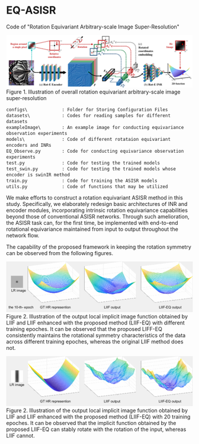 # EQ-ASISR
Code of "Rotation Equivariant Arbitrary-scale Image Super-Resolution"  

![Illustration of EQ-ASISR](https://github.com/XieQi2015/ImageFolder/blob/master/EQ-ASISR/Fig2.png)
Figure 1. Illustration of overall rotation equivariant arbitrary-scale image super-resolution


    configs\             : Folder for Storing Configuration Files
    datasets\            : Codes for reading samples for different datasets
    exampleImage\        : An example image for conducting equivariance observation experiments
    models\              : Code of different rotataion equivariant encoders and INRs
    EQ_Observe.py        : Code for conducting equivariance observation experiments
    test.py              : Code for testing the trained models 
    test_swin.py         : Code for testing the trained models whose encoder is swinIR method 
    train.py             : Code for training the ASISR models
    utils.py             : Code of functions that may be utilized
    
    
We make efforts to construct a rotation equivariant ASISR method in this study. Specifically, we elaborately redesign basic architectures of INR and encoder modules, incorporating intrinsic rotation equivariance capabilities beyond those of conventional ASISR networks. Through such amelioration, the
ASISR task can, for the first time, be implemented with end-to-end rotational equivariance maintained from input to output throughout the network flow.

The capability of the proposed framework in keeping the rotation symmetry can be observed from the following figures. 

![Illustration of EQ LIIF](https://github.com/XieQi2015/ImageFolder/blob/master/EQ-ASISR/Liif_2_iteration.gif)
Figure 2. Illustration of the output local implicit image function obtained by LIIF and LIIF enhanced with the proposed method (LIIF-EQ) with different training epoches. It can be observed that the proposed LIFF-EQ consistently maintains the rotational symmetry characteristics of the data across different training epoches, whereas the original LIIF method does not.

<img src="https://github.com/XieQi2015/ImageFolder/blob/master/EQ-ASISR/Liif_rotaion.gif">
Figure 2. Illustration of the output local implicit image function obtained by LIIF and LIIF enhanced with the proposed method (LIIF-EQ) with 20 training epoches. It can be observed that the implicit function obtained by the proposed LIIF-EQ can stably rotate with the rotation of the input, whereas LIIF cannot.

